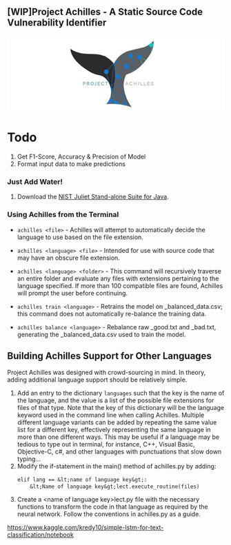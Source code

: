 ## [WIP]Project Achilles - A Static Source Code Vulnerability Identifier
![Achilles](assets/logo.jpg)

# Todo
1. Get F1-Score, Accuracy & Precision of Model
1. Format input data to make predictions

### Just Add Water!
1. Download the [NIST Juliet Stand-alone Suite for Java](https://samate.nist.gov/SRD/testsuites/juliet/Juliet_Test_Suite_v1.3_for_Java.zip).


### Using Achilles from the Terminal
* `achilles <file>` - Achilles will attempt to automatically decide the language to use based on the file extension. 

* `achilles <language> <file>` - Intended for use with source code that may have an obscure file extension.

* `achilles <language> <folder>` - This command will recursively traverse an entire folder and evaluate any files
 with extensions pertaining to the language specified. If more than 100 compatible files are found, Achilles will 
 prompt the user before continuing.

* `achilles train <language>` - Retrains the model on <language>_balanced_data.csv; this command does not automatically
 re-balance the training data.

* `achilles balance <language>` - Rebalance raw <language>_good.txt and <language>_bad.txt, generating the
 <language>_balanced_data.csv used to train the model.


## Building Achilles Support for Other Languages
Project Achilles was designed with crowd-sourcing in mind.
In theory, adding additional language support should be relatively simple.
1. Add an entry to the dictionary `languages` such that the key is the name of
the language, and the value is a list of the possible file extensions for files
of that type. Note that the key of this dictionary will be the language keyword 
used in the command line when calling Achilles. Multiple different language 
variants can be added by repeating the same value list for a different key,
effectively representing the same language in more than one different ways.
This may be useful if a language may be tedious to type out in terminal, for instance,
C++, Visual Basic, Objective-C, c#, and other languages with punctuations that slow
down typing... 
1. Modify the if-statement in the main() method of achilles.py by adding:
    ```
    elif lang == &lt;name of language key&gt;:
        &lt;Name of language key&gt;lect.execute_routine(files)
    ```
1. Create a &lt;name of language key&gt;lect.py file with the necessary functions
to transform the code in that language as required by the neural network.
Follow the conventions in achilles.py as a guide.

https://www.kaggle.com/kredy10/simple-lstm-for-text-classification/notebook